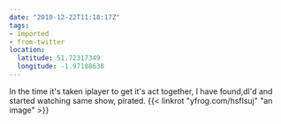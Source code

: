 ```yaml
---
date: "2010-12-22T11:18:17Z"
tags:
- imported
- from-twitter
location:
  latitude: 51.72317349
  longitude: -1.97108638
---
```

In the time it's taken iplayer to get it's act together, I have found,dl'd and started watching same show, pirated. {{< linkrot "yfrog.com/hsflsuj" "an image" >}}
